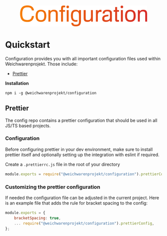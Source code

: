 <div align="center">
    <br>
    <img src="assets/logo.png" width="409" alt=""/>
</div>

# Quickstart
Configuration provides you with all important configuration files used within Weichwarenprojekt. Those include:

- [Prettier](#prettier-config)

**Installation**
``` 
npm i -g @weichwarenprojekt/configuration 
```


## Prettier
The config repo contains a prettier configuration that should be used in all JS/TS based projects.

### Configuration
Before configuring prettier in your dev environment, make sure to install prettier itself and optionally setting up the integration with eslint if required.

Create a `.prettierrc.js` file in the root of your directory
```js
module.exports = require("@weichwarenprojekt/configuration").prettierConfig;
```
 
### Customizing the prettier configuration
If needed the configuration file can be adjusted in the current project. Here is an example file that adds the rule for bracket spacing to the config:
```js
module.exports = {
    bracketSpacing: true,
    ... require("@weichwarenprojekt/configuration").prettierConfig,
};
```
